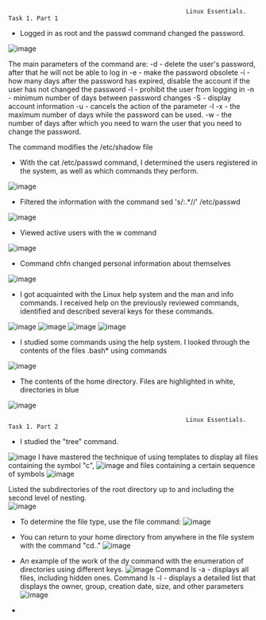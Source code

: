                                                       Linux Essentials. Task 1. Part 1

- Logged in as root and the passwd command changed the password.

![image](https://github.com/Stiff228/DevOps_online_Kharkiv_2022Q1Q2/blob/main/m4/task%204.1/part1/1.png)

The main parameters
of the command are:
-d - delete the user's password, after that he will not be able to log in
-e - make the password obsolete
-i - how many days after the password has expired, disable the account if the user has not changed the password
-l - prohibit the user from logging in
-n - minimum number of days between password changes
-S - display account information
-u - cancels the action of the parameter -l
-x - the maximum number of days while the password can be used.
-w - the number of days after which you need to warn the user that you need to change the password.

The command modifies the /etc/shadow file

- With the cat /etc/passwd command, I determined the users registered in the system, as well as which commands they perform.

![image](https://github.com/Stiff228/DevOps_online_Kharkiv_2022Q1Q2/blob/main/m4/task%204.1/part1/2.png)

- Filtered the information with the command sed 's/:.*//' /etc/passwd

![image](https://github.com/Stiff228/DevOps_online_Kharkiv_2022Q1Q2/blob/main/m4/task%204.1/part1/3.png)

- Viewed active users with the w command

![image](https://github.com/Stiff228/DevOps_online_Kharkiv_2022Q1Q2/blob/main/m4/task%204.1/part1/4.png)

- Command chfn changed personal information about themselves

![image](https://github.com/Stiff228/DevOps_online_Kharkiv_2022Q1Q2/blob/main/m4/task%204.1/part1/5.png)

- I got acquainted with the Linux help system and the man and info commands. I received help on the previously reviewed commands, identified and described several keys for these commands.

![image](https://github.com/Stiff228/DevOps_online_Kharkiv_2022Q1Q2/blob/main/m4/task%204.1/part1/6.png)
![image](https://github.com/Stiff228/DevOps_online_Kharkiv_2022Q1Q2/blob/main/m4/task%204.1/part1/7.png)
![image](https://github.com/Stiff228/DevOps_online_Kharkiv_2022Q1Q2/blob/main/m4/task%204.1/part1/8.png)
![image](https://github.com/Stiff228/DevOps_online_Kharkiv_2022Q1Q2/blob/main/m4/task%204.1/part1/9.png)

- I studied some commands using the help system. I looked through the contents of the files .bash* using commands

![image](https://github.com/Stiff228/DevOps_online_Kharkiv_2022Q1Q2/blob/main/m4/task%204.1/part1/10.png)

- The contents of the home directory. Files are highlighted in white, directories in blue

![image](https://github.com/Stiff228/DevOps_online_Kharkiv_2022Q1Q2/blob/main/m4/task%204.1/part1/11.png)

                                                      Linux Essentials. Task 1. Part 2
                                                      
- I studied the "tree" command. 

![image](https://github.com/Stiff228/DevOps_online_Kharkiv_2022Q1Q2/blob/main/m4/task%204.1/part2/1.png)
I have mastered the technique of using templates to display all files containing the symbol "c",
![image](https://github.com/Stiff228/DevOps_online_Kharkiv_2022Q1Q2/blob/main/m4/task%204.1/part2/2.png)
and files containing a certain sequence of symbols
![image](https://github.com/Stiff228/DevOps_online_Kharkiv_2022Q1Q2/blob/main/m4/task%204.1/part2/3.png)

Listed the subdirectories of the root directory up to and including the second level of nesting.                                                    
![image](https://github.com/Stiff228/DevOps_online_Kharkiv_2022Q1Q2/blob/main/m4/task%204.1/part2/4.png)

- To determine the file type, use the file command:
![image](https://github.com/Stiff228/DevOps_online_Kharkiv_2022Q1Q2/blob/main/m4/task%204.1/part2/5.png)

- You can return to your home directory from anywhere in the file system with the command "cd.."
![image](https://github.com/Stiff228/DevOps_online_Kharkiv_2022Q1Q2/blob/main/m4/task%204.1/part2/6.png)

- An example of the work of the dy command with the enumeration of directories using different keys.
![image](https://github.com/Stiff228/DevOps_online_Kharkiv_2022Q1Q2/blob/main/m4/task%204.1/part2/7.png)
Command ls -a - displays all files, including hidden ones. Command ls -l - displays a detailed list that displays the owner, group, creation date, size, and other parameters
![image](https://github.com/Stiff228/DevOps_online_Kharkiv_2022Q1Q2/blob/main/m4/task%204.1/part2/8.png)

- 
